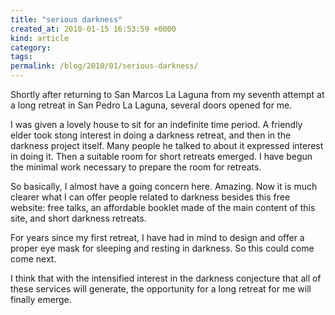 ```yaml
---
title: "serious darkness"
created_at: 2010-01-15 16:53:59 +0000
kind: article
category: 
tags: 
permalink: /blog/2010/01/serious-darkness/
---
```


Shortly after returning to San Marcos La Laguna from my seventh attempt at a long retreat in San Pedro La Laguna, several doors opened for me.

I was given a lovely house to sit for an indefinite time period. A friendly elder took stong interest in doing a darkness retreat, and then in the darkness project itself. Many people he talked to about it expressed interest in doing it. Then a suitable room for short retreats emerged. I have begun the minimal work necessary to prepare the room for retreats.

So basically, I almost have a going concern here. Amazing. Now it is much clearer what I can offer people related to darkness besides this free website: free talks, an affordable booklet made of the main content of this site, and short darkness retreats.

For years since my first retreat, I have had in mind to design and offer a proper eye mask for sleeping and resting in darkness. So this could come come next.

I think that with the intensified interest in the darkness conjecture that all of these services will generate, the opportunity for a long retreat for me will finally emerge.